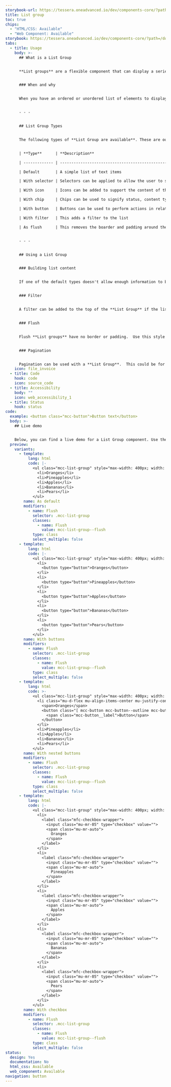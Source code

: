 ```yaml
---
storybook-url: https://tessera.oneadvanced.io/dev/components-core/?path=/docs/html-button--as-default
title: List group
toc: true
chips:
  - "HTML/CSS: Available"
  - "Web Component: Available"
storybook: https://tessera.oneadvanced.io/dev/components-core/?path=/docs/html-list-group--with-buttons
tabs:
  - title: Usage
    body: >-
      ## What is a List Group


      **List groups** are a flexible component that can display a series of content. They can be modified and extended to support just about any content within.


      ### When and why


      When you have an ordered or unordered list of elements to display in your application, a **List group** can be used to display them.


      - - -


      ## List Group Types


      The following types of **List Group are available**. These are our default configurations for list items and should be used as designed, unless you need more content. If additional content is needed, please refer to Using a List Group below.


      | **Type**      | **Description**                                                                                                                                                                            |

      | ------------- | ------------------------------------------------------------------------------------------------------------------------------------------------------------------------------------------ |

      | Default       | A simple list of text items                                                                                                                                                                |

      | With selector | Selectors can be applied to allow the user to select one or more items and perform actions against them.                                                                                   |

      | With icon     | Icons can be added to support the content of the list item, but should not be used in conjunction with buttons or chips on the right - this will add too much cognitive load to the page |

      | With chip     | Chips can be used to signify status, content type, dates, etc.                                                                                                                             |

      | With button   | Buttons can be used to perform actions in relation to the list item                                                                                   |

      | With filter   | This adds a filter to the list                                                                                                                                                                  |

      | As flush      | This removes the boarder and padding around the list                                                                                                                                            |


      - - -


      ## Using a List Group


      ### Building list content


      If one of the default types doesn't allow enough information to be presented, start off with a default type and build on it so that you keep consistency with other **List Groups**. Each list item should only contain just enough information for the user to get what they need.  This keeps the items simpler and helps the user find what they need.


      ### Filter


      A filter can be added to the top of the **List Group** if the list is large to help the user to find the information they are interested in.  If pagination is being used to limit the number of list items returned, the filter should search the whole list available to the user, not just the items on their current page. 


      ### Flush


      Flush **List groups** have no border or padding.  Use this style of **List group** when there is already a form of grouping around the **List Group**. As an example, you might be putting a **List Group** on a **Card** and therefore the **Card** is the container. 


      ### Pagination


      Pagination can be used with a **List Group**.  This could be for performance reasons, or to help the user understand the size of the list and navigate around it.   To understand what type of pagination to use, see the [Pagination component page](/component/pagination).
    icon: file_invoice
  - title: Code
    hook: code
    icon: source_code
  - title: Accessibility
    body: ""
    icon: web_accessibility_1
  - title: Status
    hook: status
code:
  example: <button class="mcc-button">Button text</button>
  body: >-
    ## Live demo


    Below, you can find a live demo for a List Group component. Use the drop-down menus and radio buttons to view the different List Group Types and Variants.
  preview:
    variants:
      - template:
          lang: html
          code: |-
            <ul class="mcc-list-group" style="max-width: 400px; width: 100%">
              <li>Oranges</li>
              <li>Pineapples</li>
              <li>Apples</li>
              <li>Bananas</li>
              <li>Pears</li>
            </ul>
        name: As default
        modifiers:
          - name: Flush
            selector: .mcc-list-group
            classes:
              - name: Flush
                value: mcc-list-group--flush
            type: class
            select_multiple: false
      - template:
          lang: html
          code: |-
            <ul class="mcc-list-group" style="max-width: 400px; width: 100%">
              <li>
                <button type="button">Oranges</button>
              </li>
              <li>
                <button type="button">Pineapples</button>
              </li>
              <li>
                <button type="button">Apples</button>
              </li>
              <li>
                <button type="button">Bananas</button>
              </li>
              <li>
                <button type="button">Pears</button>
              </li>
            </ul>
        name: With buttons
        modifiers:
          - name: Flush
            selector: .mcc-list-group
            classes:
              - name: Flush
                value: mcc-list-group--flush
            type: class
            select_multiple: false
      - template:
          lang: html
          code: >-
            <ul class="mcc-list-group" style="max-width: 400px; width: 100%">
              <li class="mu-d-flex mu-align-items-center mu-justify-content-between">
                <span>Oranges</span>
                <button class="[ mcc-button mcc-button--outline mcc-button--sm ] [ mu-ml-auto mu-w-auto ]" aria-haspopup="true">
                  <span class="mcc-button__label">Button</span>
                </button>
              </li>
              <li>Pineapples</li>
              <li>Apples</li>
              <li>Bananas</li>
              <li>Pears</li>
            </ul>
        name: With nested buttons
        modifiers:
          - name: Flush
            selector: .mcc-list-group
            classes:
              - name: Flush
                value: mcc-list-group--flush
            type: class
            select_multiple: false
      - template:
          lang: html
          code: |-
            <ul class="mcc-list-group" style="max-width: 400px; width: 100%">
              <li>
                <label class="mfc-checkbox-wrapper">
                  <input class="mu-mr-05" type="checkbox" value="">
                  <span class="mu-mr-auto">
                    Oranges
                  </span>
                </label>
              </li>
              <li>
                <label class="mfc-checkbox-wrapper">
                  <input class="mu-mr-05" type="checkbox" value="">
                  <span class="mu-mr-auto">
                    Pineapples
                  </span>
                </label>
              </li>
              <li>
                <label class="mfc-checkbox-wrapper">
                  <input class="mu-mr-05" type="checkbox" value="">
                  <span class="mu-mr-auto">
                    Apples
                  </span>
                </label>
              </li>
              <li>
                <label class="mfc-checkbox-wrapper">
                  <input class="mu-mr-05" type="checkbox" value="">
                  <span class="mu-mr-auto">
                    Bananas
                  </span>
                </label>
              </li>
              <li>
                <label class="mfc-checkbox-wrapper">
                  <input class="mu-mr-05" type="checkbox" value="">
                  <span class="mu-mr-auto">
                    Pears
                  </span>
                </label>
              </li>
            </ul>
        name: With checkbox
        modifiers:
          - name: Flush
            selector: .mcc-list-group
            classes:
              - name: Flush
                value: mcc-list-group--flush
            type: class
            select_multiple: false
status:
  design: Yes
  documentation: No
  html_css: Available
  web_component: Available
navigation: button
---
```

